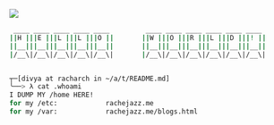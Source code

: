 ![](https://komarev.com/ghpvc/?username=rachejazz)
```bash
 ____ ____ ____ ____ ____         ____ ____ ____ ____ ____ ____ 
||H |||E |||L |||L |||O ||       ||W |||O |||R |||L |||D |||! ||
||__|||__|||__|||__|||__||       ||__|||__|||__|||__|||__|||__||
|/__\|/__\|/__\|/__\|/__\|       |/__\|/__\|/__\|/__\|/__\|/__\|


┬─[divya at racharch in ~/a/t/README.md]
╰──> λ cat .whoami
I DUMP MY /home HERE!
for my /etc:            rachejazz.me
for my /var:            rachejazz.me/blogs.html

```

<!--
**rachejazz/rachejazz** is a ✨ _special_ ✨ repository because its `README.md` (this file) appears on your GitHub profile.

Here are some ideas to get you started:

- 🔭 I’m currently working on ...
- 🌱 I’m currently learning ...
- 👯 I’m looking to collaborate on ...
- 🤔 I’m looking for help with ...
- 💬 Ask me about ...
- 📫 How to reach me: ...
- 😄 Pronouns: ...
- ⚡ Fun fact: ...
-->



